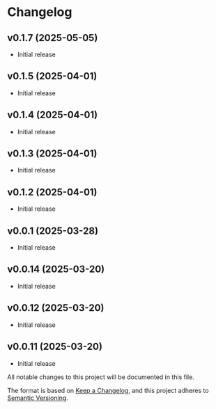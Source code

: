 # Changelog

## v0.1.7 (2025-05-05)

* Initial release

## v0.1.5 (2025-04-01)

* Initial release

## v0.1.4 (2025-04-01)

* Initial release

## v0.1.3 (2025-04-01)

* Initial release

## v0.1.2 (2025-04-01)

* Initial release

## v0.0.1 (2025-03-28)

* Initial release

## v0.0.14 (2025-03-20)

* Initial release

## v0.0.12 (2025-03-20)

* Initial release

## v0.0.11 (2025-03-20)

* Initial release

All notable changes to this project will be documented in this file.

The format is based on [Keep a Changelog](https://keepachangelog.com/en/1.0.0/),
and this project adheres to [Semantic Versioning](https://semver.org/spec/v2.0.0.html).

